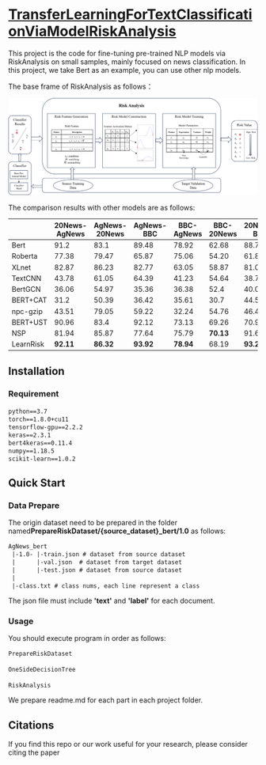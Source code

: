 # **[TransferLearningForTextClassificationViaModelRiskAnalysis](https://github.com/syjcomputer/RMTransfer)**

This project is the code for fine-tuning pre-trained NLP models via RiskAnalysis on small samples, mainly focused on news classification. In this project, we take Bert as an example, you can use other nlp models.

The base frame of RiskAnalysis as follows：

![risklearn](risklearn.png)

The comparison results with other models are as follows:

|           | 20News-AgNews | AgNews-20News | AgNews-BBC | BBC-AgNews | BBC-20News | 20News-BBC |
| --------- | ------------- | ------------- | ---------- | ---------- | ---------- | ---------- |
| Bert      | 91.2          | 83.1          | 89.48      | 78.92      | 62.68      | 88.75      |
| Roberta   | 77.38         | 79.47         | 65.87      | 75.06      | 54.20      | 61.8       |
| XLnet     | 82.87         | 86.23         | 82.77      | 63.05      | 58.87      | 81.06      |
| TextCNN   | 43.78         | 61.05         | 64.39      | 41.23      | 54.64      | 38.79      |
| BertGCN   | 36.06         | 54.97         | 35.36      | 36.38      | 52.4       | 40.04      |
| BERT+CAT  | 31.2          | 50.39         | 36.42      | 35.61      | 30.7       | 44.5       |
| npc-gzip  | 43.51         | 79.05         | 59.22      | 32.24      | 54.76      | 46.45      |
| BERT+UST  | 90.96         | 83.4          | 92.12      | 73.13      | 69.26      | 70.93      |
| NSP       | 81.94         | 85.87         | 77.64      | 75.79      | **70.13**  | 91.69      |
| LearnRisk | **92.11**     | **86.32**     | **93.92**  | **78.94**  | 68.19      | **93.22**  |


## Installation
### Requirement
```
python==3.7
torch==1.8.0+cu11
tensorflow-gpu==2.2.2
keras==2.3.1
bert4keras==0.11.4
numpy==1.18.5
scikit-learn==1.0.2
```

## Quick Start

### Data Prepare
The origin dataset need to be prepared in the folder named**PrepareRiskDataset/{source_dataset}_bert/1.0** as follows:
```
AgNews_bert
 |-1.0- |-train.json # dataset from source dataset
 |      |-val.json  # dataset from target dataset
 |      |-test.json # dataset from source dataset
 |
 |-class.txt # class nums, each line represent a class
```
The json file must include **'text'** and **'label'** for each document.

### Usage
You should execute program in order as follows:
```
PrepareRiskDataset

OneSideDecisionTree

RiskAnalysis
```
We prepare readme.md for each part in each project folder.
## Citations
If you find this repo or our work useful for your research, please consider citing the paper
```bibtex

```

